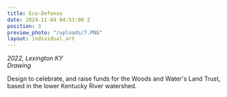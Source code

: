 ```yaml
---
title: Eco-Defense
date: 2024-11-04 04:53:00 Z
position: 3
preview_photo: "/uploads/7.PNG"
layout: individual_art
---
```


*2022, Lexington KY* <br> 
*Drawing* <br>

Design to celebrate, and raise funds for the Woods and Water's Land Trust, based in the lower Kentucky River watershed. 